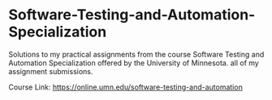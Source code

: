 # Software-Testing-and-Automation-Specialization
Solutions to my practical assignments from the course Software Testing and Automation Specialization offered by the University of Minnesota. all of my assignment submissions. 




Course Link: https://online.umn.edu/software-testing-and-automation
